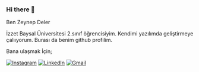 ### Hi there 👋
Ben Zeynep Deler 

İzzet Baysal Üniversitesi 2.sınıf öğrencisiyim. Kendimi yazılımda geliştirmeye çalııyorum. Burası da benim github profilim.

Bana ulaşmak İçin;

[![Instagram](https://img.shields.io/badge/Instagram-000000?style=for-the-badge&logo=Instagram&logoColor=whit)](https://www.instagram.com/zeynep.deler) 
[![LinkedIn](https://img.shields.io/badge/LinkedIn-0077B5?style=for-the-badge&logo=linkedin&logoColor=white)](https://www.linkedin.com/in/zeynep-deler-2a297a21a )
[![Gmail](https://img.shields.io/badge/Gmail-D14836?style=for-the-badge&logo=gmail&logoColor=white)](mailto:zeynepdeler@gmail.com)

<!--
**justcodess/justcodess** is a ✨ _special_ ✨ repository because its `README.md` (this file) appears on your GitHub profile.

Here are some ideas to get you started:

- 🔭 I’m currently working on ...
- 🌱 I’m currently learning ...
- 👯 I’m looking to collaborate on ...
- 🤔 I’m looking for help with ...
- 💬 Ask me about ...
- 📫 How to reach me: ...
- 😄 Pronouns: ...
- ⚡ Fun fact: ...
-->
